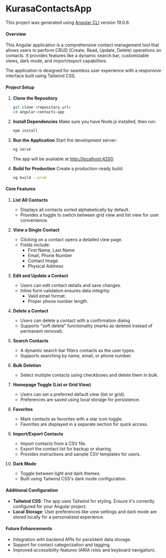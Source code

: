 # KurasaContactsApp

This project was generated using [Angular CLI](https://github.com/angular/angular-cli) version 19.0.6.



#### **Overview**
This Angular application is a comprehensive contact management tool that allows users to perform CRUD (Create, Read, Update, Delete) operations on contacts. It provides features like a dynamic search bar, customizable views, dark mode, and import/export capabilities. 

The application is designed for seamless user experience with a responsive interface built using Tailwind CSS.


#### **Project Setup**
1. **Clone the Repository**
   ```bash
   git clone <repository_url>
   cd angular-contacts-app
   ```

2. **Install Dependencies**
   Make sure you have Node.js installed, then run:
   ```bash
   npm install
   ```

3. **Run the Application**
   Start the development server:
   ```bash
   ng serve
   ```
   The app will be available at [http://localhost:4200](http://localhost:4200).

4. **Build for Production**
   Create a production-ready build:
   ```bash
   ng build --prod
   ```


#### **Core Features**
1. **List All Contacts**
   - Displays all contacts sorted alphabetically by default.
   - Provides a toggle to switch between grid view and list view for user convenience.

2. **View a Single Contact**
   - Clicking on a contact opens a detailed view page.
   - Fields include:
     - First Name, Last Name
     - Email, Phone Number
     - Contact Image
     - Physical Address

3. **Edit and Update a Contact**
   - Users can edit contact details and save changes.
   - Inline form validation ensures data integrity:
     - Valid email format.
     - Proper phone number length.

4. **Delete a Contact**
   - Users can delete a contact with a confirmation dialog.
   - Supports "soft delete" functionality (marks as deleted instead of permanent removal).

5. **Search Contacts**
   - A dynamic search bar filters contacts as the user types.
   - Supports searching by name, email, or phone number.

6. **Bulk Deletion**
   - Select multiple contacts using checkboxes and delete them in bulk.

7. **Homepage Toggle (List or Grid View)**
   - Users can set a preferred default view (list or grid).
   - Preferences are saved using local storage for persistence.

8. **Favorites**
   - Mark contacts as favorites with a star icon toggle.
   - Favorites are displayed in a separate section for quick access.

9. **Import/Export Contacts**
   - Import contacts from a CSV file.
   - Export the contact list for backup or sharing.
   - Provides instructions and sample CSV templates for users.

10. **Dark Mode**
    - Toggle between light and dark themes.
    - Built using Tailwind CSS's dark mode configuration.


#### **Additional Configuration**
- **Tailwind CSS**: The app uses Tailwind for styling. Ensure it's correctly configured for your Angular project.
- **Local Storage**: User preferences like view settings and dark mode are stored locally for a personalized experience.


#### **Future Enhancements**
- Integration with backend APIs for persistent data storage.
- Support for contact categorization and tagging.
- Improved accessibility features (ARIA roles and keyboard navigation).
